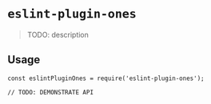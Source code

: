 # `eslint-plugin-ones`

> TODO: description

## Usage

```
const eslintPluginOnes = require('eslint-plugin-ones');

// TODO: DEMONSTRATE API
```
